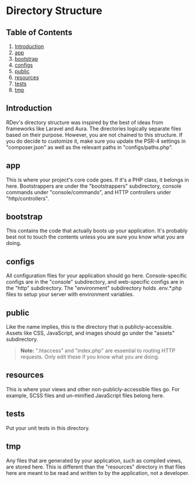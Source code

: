 # Directory Structure

## Table of Contents
1. [Introduction](#introduction)
2. [app](#app)
3. [bootstrap](#bootstrap)
4. [configs](#configs)
5. [public](#public)
6. [resources](#resources)
7. [tests](#tests)
8. [tmp](#tmp)

<h2 id="introduction">Introduction</h2>
RDev's directory structure was inspired by the best of ideas from frameworks like Laravel and Aura.  The directories logically separate files based on their purpose.  However, you are not chained to this structure.  If you do decide to customize it, make sure you update the PSR-4 settings in "composer.json" as well as the relevant paths in "configs/paths.php".  

<h2 id="app">app</h2>
This is where your project's core code goes.  If it's a PHP class, it belongs in here.  Bootstrappers are under the "bootstrappers" subdirectory, console commands under "console/commands", and HTTP controllers under "http/controllers".

<h2 id="bootstrap">bootstrap</h2>
This contains the code that actually boots up your application.  It's probably best not to touch the contents unless you are sure you know what you are doing.

<h2 id="configs">configs</h2>
All configuration files for your application should go here.  Console-specific configs are in the "console" subdirectory, and web-specific configs are in the "http" subdirectory.  The "environment" subdirectory holds .env.*.php files to setup your server with environment variables.

<h2 id="public">public</h2>
Like the name implies, this is the directory that is publicly-accessible.  Assets like CSS, JavaScript, and images should go under the "assets" subdirectory.

> **Note:** ".htaccess" and "index.php" are essential to routing HTTP requests.  Only edit these if you know what you are doing.

<h2 id="resources">resources</h2>
This is where your views and other non-publicly-accessible files go.  For example, SCSS files and un-minified JavaScript files belong here.
 
<h2 id="tests">tests</h2>
Put your unit tests in this directory.

<h2 id="tmp">tmp</h2>
Any files that are generated by your application, such as compiled views, are stored here.  This is different than the "resources" directory in that files here are meant to be read and written to by the application, not a developer.
